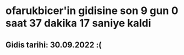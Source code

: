 # ofarukbicer'in gidisine son 9 gun 0 saat 37 dakika 17 saniye kaldi

## Gidis tarihi: 30.09.2022 :(